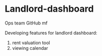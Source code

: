 # Landlord-dashboard

Ops team GitHub mf

Developing features for landlord dashboard:

1. rent valuation tool
2. viewing calendar
